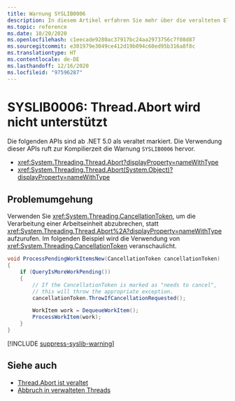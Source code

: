 ```yaml
---
title: Warnung SYSLIB0006
description: In diesem Artikel erfahren Sie mehr über die veralteten Elemente, die zur Kompilierzeit die Warnung SYSLIB0006 generieren.
ms.topic: reference
ms.date: 10/20/2020
ms.openlocfilehash: c1eecade9280ac37917bc24aa2973756c7f08d87
ms.sourcegitcommit: e301979e3049ce412d19b094c60ed95b316a8f8c
ms.translationtype: HT
ms.contentlocale: de-DE
ms.lasthandoff: 12/16/2020
ms.locfileid: "97596287"
---
```

# <a name="syslib0006-threadabort-is-not-supported"></a>SYSLIB0006: Thread.Abort wird nicht unterstützt

Die folgenden APIs sind ab .NET 5.0 als veraltet markiert. Die Verwendung dieser APIs ruft zur Kompilierzeit die Warnung `SYSLIB0006` hervor.

- <xref:System.Threading.Thread.Abort?displayProperty=nameWithType>
- <xref:System.Threading.Thread.Abort(System.Object)?displayProperty=nameWithType>

## <a name="workarounds"></a>Problemumgehung

Verwenden Sie <xref:System.Threading.CancellationToken>, um die Verarbeitung einer Arbeitseinheit abzubrechen, statt <xref:System.Threading.Thread.Abort%2A?displayProperty=nameWithType> aufzurufen. Im folgenden Beispiel wird die Verwendung von <xref:System.Threading.CancellationToken> veranschaulicht.

```csharp
void ProcessPendingWorkItemsNew(CancellationToken cancellationToken)
{
    if (QueryIsMoreWorkPending())
    {
        // If the CancellationToken is marked as "needs to cancel",
        // this will throw the appropriate exception.
        cancellationToken.ThrowIfCancellationRequested();

        WorkItem work = DequeueWorkItem();
        ProcessWorkItem(work);
    }
}
```

[!INCLUDE [suppress-syslib-warning](../../../../includes/suppress-syslib-warning.md)]

## <a name="see-also"></a>Siehe auch

- [Thread.Abort ist veraltet](../core-libraries/5.0/thread-abort-obsolete.md)
- [Abbruch in verwalteten Threads](../../../standard/threading/cancellation-in-managed-threads.md)
